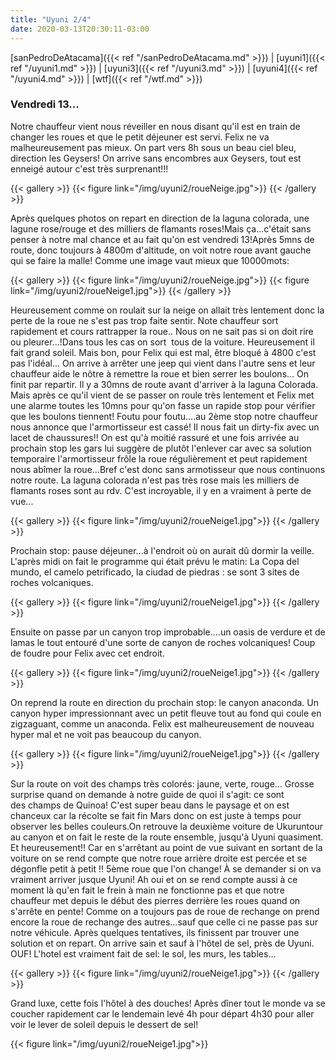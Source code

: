 ```yaml
---
title: "Uyuni 2/4"
date: 2020-03-13T20:30:11-03:00
---
```


[sanPedroDeAtacama]({{< ref "/sanPedroDeAtacama.md" >}}) |
[uyuni1]({{< ref "/uyuni1.md" >}}) |
[uyuni3]({{< ref "/uyuni3.md" >}}) |
[uyuni4]({{< ref "/uyuni4.md" >}}) |
[wtf]({{< ref "/wtf.md" >}})

### Vendredi 13...

Notre chauffeur vient nous réveiller en nous disant qu'il est en train de changer les roues et que le petit déjeuner est servi. Felix ne va malheureusement pas mieux. 
On part vers 8h sous un beau ciel bleu, direction les Geysers!
On arrive sans encombres aux Geysers, tout est enneigé autour c'est très surprenant!!! 

{{< gallery >}}
{{< figure link="/img/uyuni2/roueNeige.jpg">}}
{{< /gallery >}}

Après quelques photos on repart en direction de la laguna colorada, une lagune rose/rouge et des milliers de flamants roses!Mais ça...c'était sans penser à notre mal chance et au fait qu'on est vendredi 13!Après 5mns de route, donc toujours à 4800m d'altitude, on voit notre roue avant gauche qui se faire la malle! Comme une image vaut mieux que 10000mots:

{{< gallery >}}
{{< figure link="/img/uyuni2/roueNeige.jpg">}}
{{< figure link="/img/uyuni2/roueNeige1.jpg">}}
{{< /gallery >}}

Heureusement comme on roulait sur la neige on allait très lentement donc la perte de la roue ne s'est pas trop faite sentir. Note chauffeur sort rapidement et cours rattrapper la roue..
Nous on ne sait pas si on doit rire ou pleurer...!Dans tous les cas on sort  tous de la voiture. Heureusement il fait grand soleil. Mais bon, pour Felix qui est mal, être bloqué à 4800 c'est pas l'idéal... 
On arrive à arrêter une jeep qui vient dans l'autre sens et leur chauffeur aide le nôtre à remettre la roue et bien serrer les boulons...
On finit par repartir. Il y a 30mns de route avant d'arriver à la laguna Colorada. Mais après ce qu'il vient de se passer on roule très lentement et Felix met une alarme toutes les 10mns pour qu'on fasse un rapide stop pour vérifier que les boulons tiennent! 
Foutu pour foutu....au 2ème stop notre chauffeur nous annonce que l'armortisseur est cassé! Il nous fait un dirty-fix avec un lacet de chaussures!! On est qu'à moitié rassuré et une fois arrivée au prochain stop les gars lui suggère de plutôt l'enlever car avec sa solution temporaire l'armortisseur frôle la roue régulièrement et peut rapidement nous abîmer la roue...Bref c'est donc sans armotisseur que nous continuons notre route. La laguna colorada n'est pas très rose mais les milliers de flamants roses sont au rdv. C'est incroyable, il y en a vraiment à perte de vue...

{{< gallery >}}
{{< figure link="/img/uyuni2/roueNeige1.jpg">}}
{{< /gallery >}}

Prochain stop: pause déjeuner...à l'endroit où on aurait dû dormir la veille. 
L'après midi on fait le programme qui était prévu le matin: La Copa del mundo, el camelo petrificado, la ciudad de piedras : se sont 3 sites de roches volcaniques.

{{< gallery >}}
{{< figure link="/img/uyuni2/roueNeige1.jpg">}}
{{< /gallery >}}

Ensuite on passe par un canyon trop improbable....un oasis de verdure et de lamas le tout entouré d'une sorte de canyon de roches volcaniques! Coup de foudre pour Felix avec cet endroit. 

{{< gallery >}}
{{< figure link="/img/uyuni2/roueNeige1.jpg">}}
{{< /gallery >}}

On reprend la route en direction du prochain stop: le canyon anaconda. Un canyon hyper impressionnant avec un petit fleuve tout au fond qui coule en zigzaguant, comme un anaconda. 
Felix est malheureusement de nouveau hyper mal et ne voit pas beaucoup du canyon. 

{{< gallery >}}
{{< figure link="/img/uyuni2/roueNeige1.jpg">}}
{{< /gallery >}}

Sur la route on voit des champs très colorés: jaune, verte, rouge... Grosse surprise quand on demande à notre guide de quoi il s'agit: ce sont des champs de Quinoa! 
C'est super beau dans le paysage et on est chanceux car la récolte se fait fin Mars donc on est juste à temps pour observer les belles couleurs.On retrouve la deuxième voiture de Ukuruntour au canyon et on fait le reste de la route ensemble, jusqu'à Uyuni quasiment. 
Et heureusement!!
Car en s'arrêtant au point de vue suivant en sortant de la voiture on se rend compte que notre roue arrière droite est percée et se dégonfle petit à petit !! 5ème roue que l'on change! À se demander si on va vraiment arriver jusque Uyuni! Ah oui et on se rend compte aussi à ce moment là qu'en fait le frein à main ne fonctionne pas et que notre chauffeur met depuis le début des pierres derrière les roues quand on s'arrête en pente! Comme on a toujours pas de roue de rechange on prend encore la roue de rechange des autres...sauf que celle ci ne passe pas sur notre véhicule. Après quelques tentatives, ils finissent par trouver une solution et on repart. On arrive sain et sauf à l'hôtel de sel, près de Uyuni. OUF!
L'hotel est vraiment fait de sel: le sol, les murs, les tables...

{{< gallery >}}
{{< figure link="/img/uyuni2/roueNeige1.jpg">}}
{{< /gallery >}}

Grand luxe, cette fois l'hôtel à des douches! Après dîner tout le monde va se coucher rapidement car le lendemain levé 4h pour départ 4h30 pour aller voir le lever de soleil depuis le dessert de sel!

{{< figure link="/img/uyuni2/roueNeige1.jpg">}}
